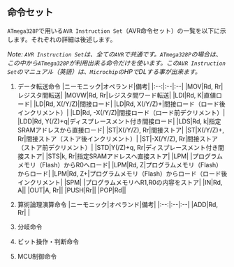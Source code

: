 ## 命令セット

`ATmega328P`で用いる`AVR Instruction Set`（AVR命令セット）の一覧を以下に示します。それぞれの詳細は後述します。

*Note: `AVR Instruction Set`は、全ての`AVR`で共通です。`ATmega328P`の場合は、この中から`ATmega328P`が利用出来る命令だけを使います。この`AVR Instruction Set`のマニュアル（英語）は、`Microchip`のHPでDLする事が出来ます。*

1. データ転送命令
   |ニーモニック|オペランド|備考|
   |:--:|:--|:--|
   |MOV|Rd, Rr|レジスタ間転送|
   |MOVW|Rd, Rr|レジスタ間ワード転送|
   |LDI|Rd, K|直値ロード|
   |LD|Rd, X(/Y/Z)|間接ロード|
   |LD|Rd, X(/Y/Z)+|間接ロード（ロード後インクリメント）|
   |LD|Rd, -X(/Y/Z)|間接ロード（ロード前デクリメント）|
   |LDD|Rd, Y(/Z)+q|ディスプレースメント付き間接ロード|
   |LDS|Rd, k|指定SRAMアドレスから直接ロード|
   |ST|X(/Y/Z), Rr|間接ストア|
   |ST|X(/Y/Z)+, Rr|間接ストア（ストア後インクリメント）|
   |ST|-X(/Y/Z), Rr|間接ストア（ストア前デクリメント）|
   |STD|Y(/Z)+q, Rr|ディスプレースメント付き間接ストア|
   |STS|k, Rr|指定SRAMアドレスへ直接ストア|
   |LPM|&nbsp;|プログラムメモリ（Flash）からR0へロード|
   |LPM|Rd, Z|プログラムメモリ（Flash）からロード|
   |LPM|Rd, Z+|プログラムメモリ（Flash）からロード（ロード後インクリメント|
   |SPM|&nbsp;|プログラムメモリへR1,R0の内容をストア|
   |IN|Rd, A||
   |OUT|A, Rr||
   |PUSH|Rr||
   |POP|Rd||

2. 算術論理演算命令
   |ニーモニック|オペランド|備考|
   |:--:|:--|:--|
   |ADD|Rd, Rr|&nbsp;|
   
3. 分岐命令
4. ビット操作・判断命令
5. MCU制御命令

